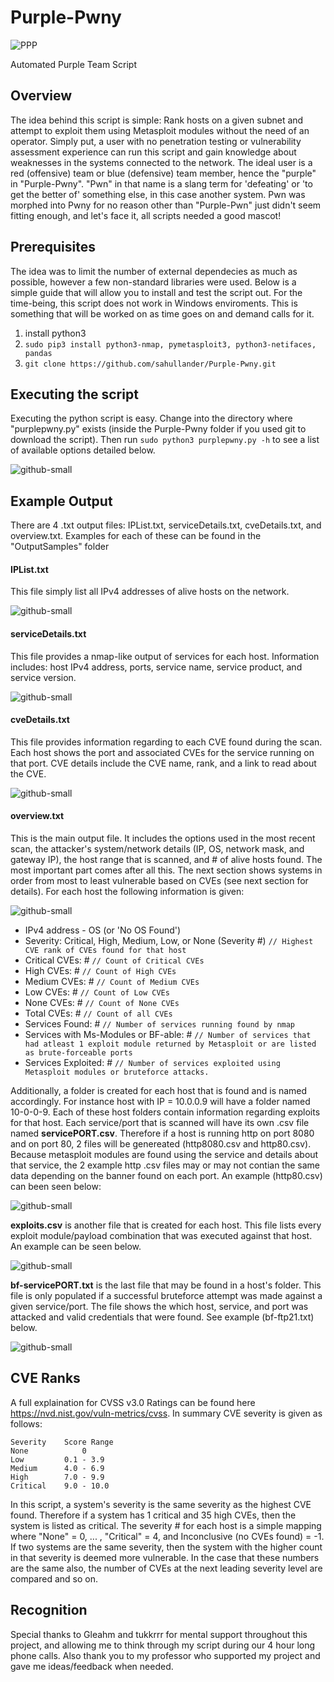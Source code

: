 # Purple-Pwny

![PPP](https://imgur.com/Sh86dxd.png)

Automated Purple Team Script

## Overview
The idea behind this script is simple: Rank hosts on a given subnet and attempt to exploit them using Metasploit modules without the need of an operator. Simply put, a user with no penetration testing or vulnerability assessment experience can run this script and gain knowledge about weaknesses in the systems connected to the network. The ideal user is a red (offensive) team or blue (defensive) team member, hence the "purple" in "Purple-Pwny". "Pwn" in that name is a slang term for 'defeating' or 'to get the better of' something else, in this case another system. Pwn was morphed into Pwny for no reason other than "Purple-Pwn" just didn't seem fitting enough, and let's face it, all scripts needed a good mascot! 

## Prerequisites
The idea was to limit the number of external dependecies as much as possible, however a few non-standard libraries were used. Below is a simple guide that will allow you to install and test the script out. For the time-being, this script does not work in Windows enviroments. This is something that will be worked on as time goes on and demand calls for it.
  1. install python3
  2. `sudo pip3 install python3-nmap, pymetasploit3, python3-netifaces, pandas`
  3. `git clone https://github.com/sahullander/Purple-Pwny.git`

## Executing the script
Executing the python script is easy. Change into the directory where "purplepwny.py" exists (inside the Purple-Pwny folder if you used git to download the script). Then run `sudo python3 purplepwny.py -h` to see a list of available options detailed below.

![github-small](https://imgur.com/Boa7d6H.png)
  
## Example Output
There are 4 .txt output files: IPList.txt, serviceDetails.txt, cveDetails.txt, and overview.txt. Examples for each of these can be found in the "OutputSamples" folder
   
  #### IPList.txt
  This file simply list all IPv4 addresses of alive hosts on the network.
  
  ![github-small](https://imgur.com/GGcu9px.png)
    
  #### serviceDetails.txt
  This file provides a nmap-like output of services for each host. Information includes: host IPv4 address, ports, service name, service product, and service version.
  
  ![github-small](https://imgur.com/Iod7uCR.png)
    
  #### cveDetails.txt
  This file provides information regarding to each CVE found during the scan. Each host shows the port and associated CVEs for the service running on that port. CVE details include the CVE name, rank, and a link to read about the CVE.
  
 ![github-small](https://imgur.com/veYaWh7.png)
    
  #### overview.txt
  This is the main output file. It includes the options used in the most recent scan, the attacker's system/network details (IP, OS, network mask, and gateway IP), the host range that is scanned, and # of alive hosts found. The most important part comes after all this. The next section shows systems in order from most to least vulnerable based on CVEs (see next section for details). For each host the following information is given:
 
  ![github-small](https://imgur.com/6eZZf3E.png)
    
   * IPv4 address - OS (or 'No OS Found')
   * Severity: Critical, High, Medium, Low, or None (Severity #)   `// Highest CVE rank of CVEs found for that host`
   * Critical CVEs: #   `// Count of Critical CVEs`
   * High CVEs: #   `// Count of High CVEs`
   * Medium CVEs: #   `// Count of Medium CVEs`
   * Low CVEs: #   `// Count of Low CVEs`
   * None CVEs: #   `// Count of None CVEs`
   * Total CVEs: #   `// Count of all CVEs`
   * Services Found: #   `// Number of services running found by nmap`
   * Services with Ms-Modules or BF-able: #   `// Number of services that had atleast 1 exploit module returned by Metasploit or are listed as brute-forceable ports`
   * Services Exploited: #   `// Number of services exploited using Metasploit modules or bruteforce attacks.`
  
Additionally, a folder is created for each host that is found and is named accordingly. For instance host with IP =  10.0.0.9 will have a folder named 10-0-0-9. Each of these host folders contain information regarding exploits for that host. Each service/port that is scanned will have its own .csv file named **servicePORT.csv**. Therefore if a host is running http on port 8080 and on port 80, 2 files will be genereated (http8080.csv and http80.csv). Because metasploit modules are found using the service and details about that service, the 2 example http .csv files may or may not contian the same data depending on the banner found on each port. An example (http80.csv) can been seen below:

![github-small](https://imgur.com/0ZoAfs2.png)

**exploits.csv** is another file that is created for each host. This file lists every exploit module/payload combination that was executed against that host. An example can be seen below.

![github-small](https://imgur.com/vVI9Mhg.png)

**bf-servicePORT.txt** is the last file that may be found in a host's folder. This file is only populated if a successful bruteforce attempt was made against a given service/port. The file shows the which host, service, and port was attacked and valid credentials that were found. See example (bf-ftp21.txt) below.

![github-small](https://imgur.com/nmjPAhx.png)

## CVE Ranks
A full explaination for CVSS v3.0 Ratings can be found here https://nvd.nist.gov/vuln-metrics/cvss. In summary CVE severity is given as follows:

    Severity    Score Range
    None            0
    Low         0.1 - 3.9
    Medium      4.0 - 6.9
    High        7.0 - 9.9
    Critical    9.0 - 10.0

  In this script, a system's severity is the same severity as the highest CVE found. Therefore if a system has 1 critical and 35 high CVEs, then the system is listed as critical. The severity # for each host is a simple mapping where "None" = 0, ... , "Critical" = 4, and Inconclusive (no CVEs found) = -1. If two systems are the same severity, then the system with the higher count in that severity is deemed more vulnerable. In the case that these numbers are the same also, the number of CVEs at the next leading severity level are compared and so on. 

## Recognition
Special thanks to Gleahm and tukkrrr for mental support throughout this project, and allowing me to think through my script during our 4 hour long phone calls. Also thank you to my professor who supported my project and gave me ideas/feedback when needed.
